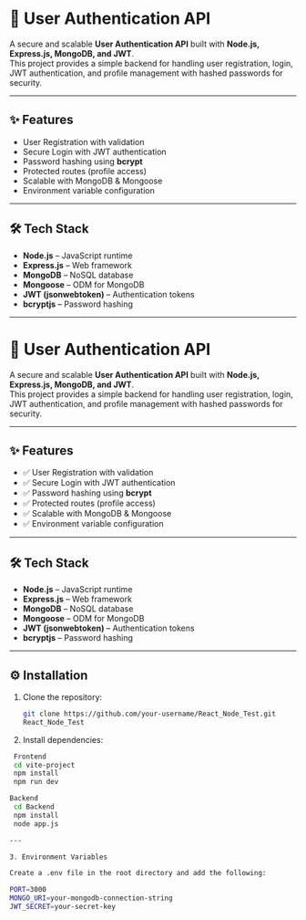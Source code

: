 # 🔐 User Authentication API

A secure and scalable **User Authentication API** built with **Node.js, Express.js, MongoDB, and JWT**.  
This project provides a simple backend for handling user registration, login, JWT authentication, and profile management with hashed passwords for security.

---

## ✨ Features
-  User Registration with validation  
-  Secure Login with JWT authentication  
-  Password hashing using **bcrypt**  
-  Protected routes (profile access)  
-  Scalable with MongoDB & Mongoose  
-  Environment variable configuration  

---

## 🛠️ Tech Stack
- **Node.js** – JavaScript runtime  
- **Express.js** – Web framework  
- **MongoDB** – NoSQL database  
- **Mongoose** – ODM for MongoDB  
- **JWT (jsonwebtoken)** – Authentication tokens  
- **bcryptjs** – Password hashing  

---

# 🔐 User Authentication API

A secure and scalable **User Authentication API** built with **Node.js, Express.js, MongoDB, and JWT**.  
This project provides a simple backend for handling user registration, login, JWT authentication, and profile management with hashed passwords for security.

---

## ✨ Features
- ✅ User Registration with validation  
- ✅ Secure Login with JWT authentication  
- ✅ Password hashing using **bcrypt**  
- ✅ Protected routes (profile access)  
- ✅ Scalable with MongoDB & Mongoose  
- ✅ Environment variable configuration  

---

## 🛠️ Tech Stack
- **Node.js** – JavaScript runtime  
- **Express.js** – Web framework  
- **MongoDB** – NoSQL database  
- **Mongoose** – ODM for MongoDB  
- **JWT (jsonwebtoken)** – Authentication tokens  
- **bcryptjs** – Password hashing  

---

## ⚙️ Installation

1. Clone the repository:
   ```bash
   git clone https://github.com/your-username/React_Node_Test.git
   React_Node_Test


2. Install dependencies:
  ```bash
   Frontend
   cd vite-project
   npm install
   npm run dev

  Backend
   cd Backend
   npm install
   node app.js

---

3. Environment Variables

Create a .env file in the root directory and add the following:

PORT=3000
MONGO_URI=your-mongodb-connection-string
JWT_SECRET=your-secret-key










